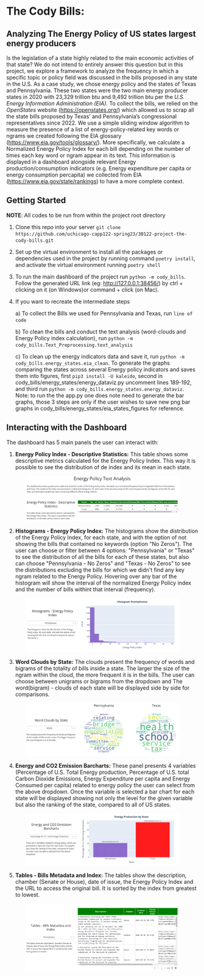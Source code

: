 # The Cody Bills: 
## Analyzing The Energy Policy of US states largest energy producers

Is the legislation of a state highly related to the main economic activities of that state? We do not intend to entirely answer this question but in this project, we explore a framework to analyze the frequency in which a specific topic or policy field was discussed in the bills proposed in any state in the U.S. As a case study, we chose energy policy and the states of Texas and Pennsylvania. These two states were the two main energy producer states in 2020 with 23,329 trillion btu and 9,492 trillion btu per the *U.S. Energy Information Administration (EIA)*. To collect the bills, we relied on the *OpenStates* website (https://openstates.org/) which allowed us to scrap all the state bills proposed by Texas’ and Pennsylvania’s congressional representatives since 2022. We use a simple sliding window algorithm to measure the presence of a list of energy-policy-related key words or ngrams we created following the EIA glossary (https://www.eia.gov/tools/glossary/). More specifically, we calculate a Normalized Energy Policy Index for each bill depending on the number of times each key word or ngram appear in its text. This information is displayed in a dashboard alongside relevant Energy production/consumption indicators (e.g. Energy expenditure per capita or energy consumption percapita) we collected from  EIA (https://www.eia.gov/state/rankings) to have a more complete context. 

## Getting Started 

**NOTE**: All codes to be run from within the project root directory

1) Clone this repo into your server ``git clone https://github.com/uchicago-capp122-spring23/30122-project-the-cody-bills.git``

2)  Set up the virtual environment to install all the packages or dependencies used in the project by running command ``poetry install``, and activate the virtual environment running ``poetry shell``

3)  To run the main dashboard of the project run ``python -m cody_bills``. Follow the generated URL link (eg: http://127.0.0.1:38456/) by ctrl + clicking on it (on Windows)or command + click (on Mac).

4)  If you want to recreate the intermediate steps

    a) To collect the Bills we used for Pennsylvania and Texas, run ``line of code``

    b) To clean the bills and conduct the text analysis (word-clouds and Energy Policy index calculation), run ``python -m cody_bills.Text_Preprocessing.text_analysis``

    c) To clean up the energy indicators data and save it, run ``python -m cody_bills.energy_states.eia_clean``. To generate the graphs comparing the states across several Energy policy indicators and saves them into figures, first ``pip3 install -U kaleido``, second in cody_bills/energy_states/energy_dataviz.py uncomment lines 189-192, and third run ``python -m cody_bills.energy_states.energy_dataviz``.  Note: to run the the app.py one does note need to generate the bar graphs, those 3 steps are only if the user wishes to save new png bar graphs in cody_bills/energy_states/eia_states_figures for reference.  

## Interacting with the Dashboard

The dashboard has 5 main panels the user can interact with:

1) **Energy Policy Index - Descriptive Statistics:** This table shows some descriptive metrics calculated for the Energy Policy Index. This way it is possible to see the distribution of de index and its mean in each state.

<p align="center">
    <img src="cody_bills/readme_images/dash_1.PNG" alt="EPI Descriptive Statistics" width = "80%"
    height= "80%" title = "EPI Descriptive Statistics">
</p>


2) **Histograms - Energy Policy Index:** The histograms show the distribution of the Energy Policy Index, for each state, and with the option of not showing the bills that contained no keywords (option "No Zeros"). The user can choose or filter between 4 options: "Pennsylvania" or "Texas" to see the distribution of all the bills for each of these states, but also can choose "Pennsylvania - No Zeros" and "Texas - No Zeros" to see the distributions excluding the bills for which we didn't find any key ngram related to the Energy Policy. Hovering over any bar of the histogram will show the interval of the normalized Energy Policy index and the number of bills withint that interval (frequency).

<p align="center">
    <img src="cody_bills/readme_images/dash_2.PNG" alt="EPI Histogram" width = "80%"
    height= "80%" title = "EPI Histogram">
</p>

3) **Word Clouds by State:** The clouds present the frequency of words and bigrams of the totality of bills inside a state. The larger the size of the ngram within the cloud, the more frequent it is in the bills. The user can choose between unigrams or bigrams from the dropdown and The word(bigram) - clouds of each state will be displayed side by side for comparisons.

<p align="center">
    <img src="cody_bills/readme_images/dash_3.PNG" alt="Word Clouds" width = "80%"
    height= "80%" title = "Word Clouds">
</p>

4) **Energy and CO2 Emission Barcharts:** These panel presents 4 variables (Percentage of U.S. Total Energy production, Percentage of U.S. total Carbon Dioxide Emissions, Energy Expenditure per capita and Energy Consumed per capita) related to energy policy the user can select from the above dropdown. Once the variable is selected a bar chart for each state will be displayed showing not only the level for the given variable but also the ranking of the state, compared to all of US states.

<p align="center">
    <img src="cody_bills/readme_images/dash_4.PNG" alt="Energy variables barcharts" width = "80%"
    height= "80%" title = "Energy variables barcharts">
</p>

5) **Tables - Bills Metadata and Index:** The tables show the description, chamber (Senate or House), date of issue, the Energy Policy Index and the URL to access the original bill. It is sorted by the index from greatest to lowest.

<p align="center">
    <img src="cody_bills/readme_images/dash_5.PNG" alt="Bills Metadata and Index" width = "80%"
    height= "80%" title = "Bills Metadata and Index">
</p>

